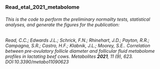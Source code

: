 ### Read_etal_2021_metabolome
###### This is the code to perform the preliminary normailty tests, statistical analyses, and generate the figures for the publication:
###### Read, C.C.; Edwards J.L.; Schrick, F.N.; Rhinehart, J.D.; Payton, R.R.; Campagna, S.R.; Castro, H.F.; Klabnik, J.L.; Moorey, S.E.. Correlation between pre-ovulatory follicle diameter and follicular fluid metabolome profiles in lactating beef cows. _Metabolites_ **2021**, 11 (9), 623. DOI:10.3390/metabo11090623
